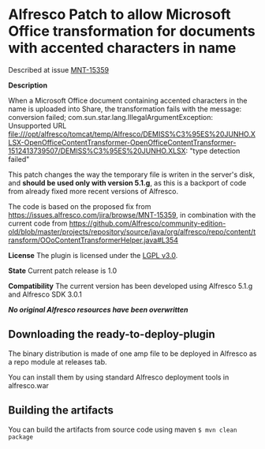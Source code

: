 
Alfresco Patch to allow Microsoft Office transformation for documents with accented characters in name
======================================================================================================

Described at issue [MNT-15359](https://issues.alfresco.com/jira/browse/MNT-15359)

**Description**

When a Microsoft Office document containing accented characters in the name is uploaded into Share, the transformation fails with the message:
conversion failed; com.sun.star.lang.IllegalArgumentException: Unsupported URL <file:///opt/alfresco/tomcat/temp/Alfresco/DEMISS%C3%95ES%20JUNHO.XLSX-OpenOfficeContentTransformer-OpenOfficeContentTransformer-1512413739507/DEMISS%C3%95ES%20JUNHO.XLSX>: "type detection failed" 

This patch changes the way the temporary file is writen in the server's disk, and **should be used only with version 5.1.g**, as this is a backport of code from already fixed more recent versions of Alfresco. 

The code is based on the proposed fix from https://issues.alfresco.com/jira/browse/MNT-15359, in combination with the current code from https://github.com/Alfresco/community-edition-old/blob/master/projects/repository/source/java/org/alfresco/repo/content/transform/OOoContentTransformerHelper.java#L354 

**License**
The plugin is licensed under the [LGPL v3.0](http://www.gnu.org/licenses/lgpl-3.0.html).

**State**
Current patch release is 1.0

**Compatibility**
The current version has been developed using Alfresco 5.1.g and Alfresco SDK 3.0.1

***No original Alfresco resources have been overwritten***

Downloading the ready-to-deploy-plugin
--------------------------------------
The binary distribution is made of one amp file to be deployed in Alfresco as a repo module at releases tab.

You can install them by using standard Alfresco deployment tools in alfresco.war


Building the artifacts
----------------------
You can build the artifacts from source code using maven
```$ mvn clean package```